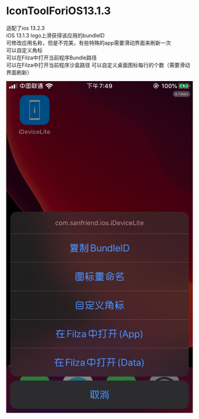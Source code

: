 # IconToolForiOS13.1.3
适配了ios 13.2.3  
iOS 13.1.3 logo上滑获得该应用的bundleID  
可修改应用名称，但是不完美，有些特殊的app需要滑动界面来刷新一次  
可以自定义角标  
可以在Filza中打开当前程序Bundle路径  
可以在Filza中打开当前程序沙盒路径 
可以自定义桌面图标每行的个数（需要滑动界面刷新）   

![image](https://github.com/GFGWin/IconToolForiOS13.1.3/blob/master/images/828E84C7-B83C-4813-A6D4-5B91E7F465F7.png)  

